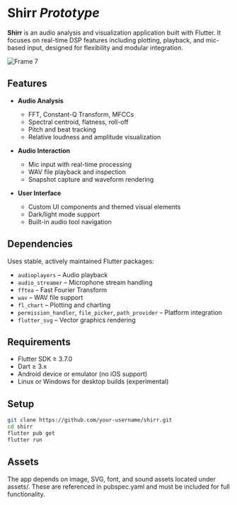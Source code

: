 # Shirr *Prototype*

**Shirr** is an audio analysis and visualization application built with Flutter. It focuses on real-time DSP features including plotting, playback, and mic-based input, designed for flexibility and modular integration.

![Frame 7](https://github.com/user-attachments/assets/42645ba5-6ef9-47bd-99cb-31cccce9c876)


## Features

- **Audio Analysis**
  - FFT, Constant-Q Transform, MFCCs
  - Spectral centroid, flatness, roll-off
  - Pitch and beat tracking
  - Relative loudness and amplitude visualization

- **Audio Interaction**
  - Mic input with real-time processing
  - WAV file playback and inspection
  - Snapshot capture and waveform rendering

- **User Interface**
  - Custom UI components and themed visual elements
  - Dark/light mode support
  - Built-in audio tool navigation

## Dependencies

Uses stable, actively maintained Flutter packages:

- `audioplayers` – Audio playback
- `audio_streamer` – Microphone stream handling
- `fftea` – Fast Fourier Transform
- `wav` – WAV file support
- `fl_chart` – Plotting and charting
- `permission_handler`, `file_picker`, `path_provider` – Platform integration
- `flutter_svg` – Vector graphics rendering

## Requirements

- Flutter SDK ≥ 3.7.0
- Dart ≥ 3.x
- Android device or emulator (no iOS support)
- Linux or Windows for desktop builds (experimental)

## Setup

```bash
git clone https://github.com/your-username/shirr.git
cd shirr
flutter pub get
flutter run
```

## Assets

The app depends on image, SVG, font, and sound assets located under assets/. These are referenced in pubspec.yaml and must be included for full functionality.
